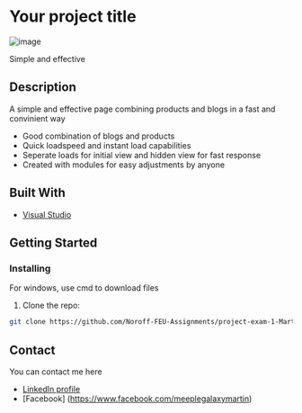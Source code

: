 # Your project title

![image](https://prototype.meeplegalaxy.com/wp-content/uploads/2023/12/portofilio-exam-1.png)

Simple and effective

## Description

A simple and effective page combining products and blogs in a fast and convinient way

- Good combination of blogs and products
- Quick loadspeed and instant load capabilities
- Seperate loads for initial view and hidden view for fast response
- Created with modules for easy adjustments by anyone

## Built With

- [Visual Studio](https://code.visualstudio.com/)

## Getting Started

### Installing

For windows, use cmd to download files

1. Clone the repo:

```bash
git clone https://github.com/Noroff-FEU-Assignments/project-exam-1-Martinsn676.git
```

## Contact

You can contact me here

- [LinkedIn profile](https://www.linkedin.com/in/martin-sk%C3%A5la-nyg%C3%A5rd-0a6120263)
- [Facebook] (https://www.facebook.com/meeplegalaxymartin)

